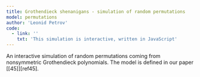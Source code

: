 ```yaml
---
title: Grothendieck shenanigans - simulation of random permutations
model: permutations
author: 'Leonid Petrov'
code:
  - link: ''
    txt: 'This simulation is interactive, written in JavaScript'
---
```


An interactive simulation of random permutations
coming from nonsymmetric Grothendieck polynomials.
The model is defined in our paper [[45]][ref45].
